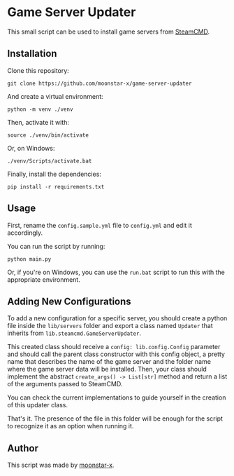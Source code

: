 # Game Server Updater

This small script can be used to install game servers from [SteamCMD](https://developer.valvesoftware.com/wiki/SteamCMD).

## Installation

Clone this repository:

```text
git clone https://github.com/moonstar-x/game-server-updater
```

And create a virtual environment:

```text
python -m venv ./venv
```

Then, activate it with:

```text
source ./venv/bin/activate
```

Or, on Windows:

```text
./venv/Scripts/activate.bat
```

Finally, install the dependencies:

```text
pip install -r requirements.txt
```

## Usage

First, rename the `config.sample.yml` file to `config.yml` and edit it accordingly.

You can run the script by running:

```text
python main.py
```

Or, if you're on Windows, you can use the `run.bat` script to run this with the appropriate environment.

## Adding New Configurations

To add a new configuration for a specific server, you should create a python file inside the `lib/servers` folder and export a class named `Updater` that inherits from `lib.steamcmd.GameServerUpdater`.

This created class should receive a `config: lib.config.Config` parameter and should call the parent class constructor with this config object, a pretty name that describes the name of the game server and the folder name where the game server data will be installed. Then, your class should implement the abstract `create_args() -> List[str]` method and return a list of the arguments passed to SteamCMD.

You can check the current implementations to guide yourself in the creation of this updater class.

That's it. The presence of the file in this folder will be enough for the script to recognize it as an option when running it.

## Author

This script was made by [moonstar-x](https://github.com/moonstar-x). 
